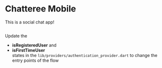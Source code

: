 # Chatteree Mobile

This is a social chat app!

## 

Update the
- **isRegisteredUser** and
- **isFirstTimeUser** \
states in the `lib/providers/authentication_provider.dart` to change the entry points of the flow
